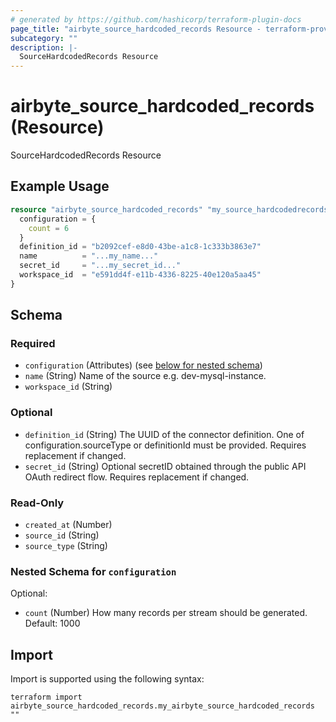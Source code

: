 ```yaml
---
# generated by https://github.com/hashicorp/terraform-plugin-docs
page_title: "airbyte_source_hardcoded_records Resource - terraform-provider-airbyte"
subcategory: ""
description: |-
  SourceHardcodedRecords Resource
---
```


# airbyte_source_hardcoded_records (Resource)

SourceHardcodedRecords Resource

## Example Usage

```terraform
resource "airbyte_source_hardcoded_records" "my_source_hardcodedrecords" {
  configuration = {
    count = 6
  }
  definition_id = "b2092cef-e8d0-43be-a1c8-1c333b3863e7"
  name          = "...my_name..."
  secret_id     = "...my_secret_id..."
  workspace_id  = "e591dd4f-e11b-4336-8225-40e120a5aa45"
}
```

<!-- schema generated by tfplugindocs -->
## Schema

### Required

- `configuration` (Attributes) (see [below for nested schema](#nestedatt--configuration))
- `name` (String) Name of the source e.g. dev-mysql-instance.
- `workspace_id` (String)

### Optional

- `definition_id` (String) The UUID of the connector definition. One of configuration.sourceType or definitionId must be provided. Requires replacement if changed.
- `secret_id` (String) Optional secretID obtained through the public API OAuth redirect flow. Requires replacement if changed.

### Read-Only

- `created_at` (Number)
- `source_id` (String)
- `source_type` (String)

<a id="nestedatt--configuration"></a>
### Nested Schema for `configuration`

Optional:

- `count` (Number) How many records per stream should be generated. Default: 1000

## Import

Import is supported using the following syntax:

```shell
terraform import airbyte_source_hardcoded_records.my_airbyte_source_hardcoded_records ""
```

